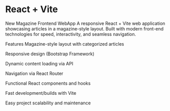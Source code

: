 # React + Vite

New Magazine Frontend WebApp
A responsive React + Vite web application showcasing articles in a magazine-style layout. Built with modern front-end technologies for speed, interactivity, and seamless navigation.

Features
Magazine-style layout with categorized articles

Responsive design (Bootstrap Framework)

Dynamic content loading via API

Navigation via React Router

Functional React components and hooks

Fast development/builds with Vite

Easy project scalability and maintenance
